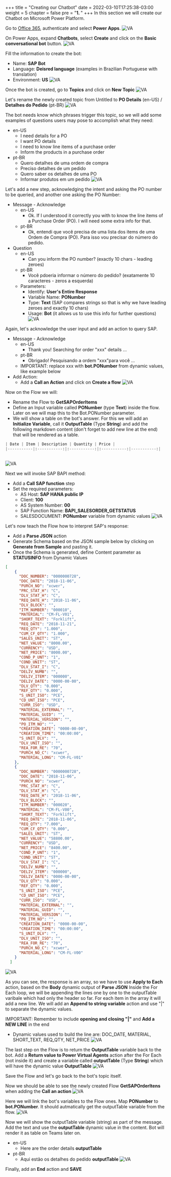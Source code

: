+++
title = "Creating our Chatbot"
date = 2022-03-10T17:25:38-03:00
weight = 5
chapter = false
pre = "<b>1. </b>"
+++
In this section we will create our Chatbot on Microsoft Power Platform. 

Go to [Office 365](https://office.com), authenticate and select **Power Apps**.
![VA](/images/va01.png?height=350px)

On Power Apps, expand **Chatbots**, select **Create** and click on the **Basic conversational bot** button.
![VA](/images/va02.png?height=450px)

Fill the information to create the bot: 
- Name: **SAP Bot**
- Language: **Deisred language** (examples in Brazilian Portuguese with translation)
- Environment: **US**
![VA](/images/va03.png?height=350px)

Once the bot is created, go to **Topics** and click on **New Topic**
![VA](/images/va04.png?height=250px)

Let's rename the newly created topic from Untitled to **PO Details** (en-US) / **Detalhes do Pedido** (pt-BR)
![VA](/images/va05.png?height=150px)

The bot needs know which phrases trigger this topic, so we will add some examples of questions users may pose to accomplish what they need: 
- en-US
    - I need details for a PO
    - I want PO details
    - I need to know line items of a purchase order
    - Inform the products in a purchase order
- pt-BR
    - Quero detalhes de uma ordem de compra
    - Preciso detalhes de um pedido
    - Quero saber os detalhes de uma PO
    - Informar produtos em um pedido
![VA](/images/va06b.png?height=200px) 

Let's add a new step, acknowledging the intent and asking the PO number to be queried, and another one asking the PO Number: 
- Message - Acknowledge
    - en-US
        - Ok. If I understood it correctly you with to know the line items of a Purchase Order (PO). I will need some extra info for that. 
    - pt-BR    
        - Ok, entendi que você precisa de uma lista dos items de uma Ordem de Compra (PO). Para isso vou precisar do número do pedido. 
- Question
    - en-US
        - Can you inform the PO number? (exactly 10 chars - leading zeroes)
    - pt-BR
        - Você pdoeria informar o número do pedido? (exatamente 10 caracteres - zeros a esquerda)
    - Parameters: 
        - Identify: **User's Entire Response** 
        - Variable Name: **PONumber** 
        - Type: **Text** (SAP compares strings so that is why we have leading zeroes and exactly 10 chars)
        - Usage: **Bot** (it allows us to use this info for further questions)
![VA](/images/va07.png?height=350px) 

Again, let's acknowledge the user input and add an action to query SAP. 
- Message - Acknowledge
    - en-US
        - Thank you! Searching for order "xxx" details ... 
    - pt-BR
        - Obrigado! Pesquisando a ordem "xxx"para você ...
    - IMPORTANT: replace xxx with **bot.PONumber** from dynamic values, like example below
- Add Action: 
    -  Add a **Call an Action** and click on **Create a flow**
![VA](/images/va08.png?height=350px) 

Now on the Flow we will: 
- Rename the Flow to **GetSAPOrderItems** 
- Define an Input variable called **PONumber** (type **Text**) inside the flow. Later on we will map this to the Bot.PONumber parameter. 
- We will show a table on the bot's answer. For this we will add an **Initialize Variable**, call it **OutputTable** (Type **String**) and add the following markdown content (don't forget to add new line at the end) that will be rendered as a table. 
```PYTHON
| Date | Item | Description | Quantity | Price | 
|-----------|:-----------:|:-----------:|:-----------:|-----------:| 
  
```
![VA](/images/va09.png?height=350px) 

Next we will invoke SAP BAPI method: 
- Add a **Call SAP function** step
- Set the required parameters: 
    - AS Host: **SAP HANA public IP**
    - Client: **100**
    - AS System Number: **00**
    - SAP Function Name: **BAPI_SALESORDER_GETSTATUS** 
    - SALESDOCUMENT: **PONumber** variable from dynamic values
![VA](/images/va10.png?height=450px) 

Let's now teach the Flow how to interpret SAP's response: 
- Add a **Parse JSON** action
- Generate Schema based on the JSON sample below by clicking on **Generate from Sample** and pasting it.
- Once the Schema is generated, define Content parameter as  **STATUSINFO** from Dynamic Values
```json
[
    {
      "DOC_NUMBER": "0000000728",
      "DOC_DATE": "2018-11-06",
      "PURCH_NO": "xcwer",
      "PRC_STAT_H": "C",
      "DLV_STAT_H": "C",
      "REQ_DATE_H": "2018-11-06",
      "DLV_BLOCK": "",
      "ITM_NUMBER": "000010",
      "MATERIAL": "CM-FL-V01",
      "SHORT_TEXT": "Forklift",
      "REQ_DATE": "2018-11-21",
      "REQ_QTY": "1.000",
      "CUM_CF_QTY": "1.000",
      "SALES_UNIT": "ST",
      "NET_VALUE": "8000.00",
      "CURRENCY": "USD",
      "NET_PRICE": "8000.00",
      "COND_P_UNT": "1",
      "COND_UNIT": "ST",
      "DLV_STAT_I": "C",
      "DELIV_NUMB": "",
      "DELIV_ITEM": "000000",
      "DELIV_DATE": "0000-00-00",
      "DLV_QTY": "0.000",
      "REF_QTY": "0.000",
      "S_UNIT_ISO": "PCE",
      "CD_UNT_ISO": "PCE",
      "CURR_ISO": "USD",
      "MATERIAL_EXTERNAL": "",
      "MATERIAL_GUID": "",
      "MATERIAL_VERSION": "",
      "PO_ITM_NO": "",
      "CREATION_DATE": "0000-00-00",
      "CREATION_TIME": "00:00:00",
      "S_UNIT_DLV": "",
      "DLV_UNIT_ISO": "",
      "REA_FOR_RE": "70",
      "PURCH_NO_C": "xcwer",
      "MATERIAL_LONG": "CM-FL-V01"
    },
    {
      "DOC_NUMBER": "0000000728",
      "DOC_DATE": "2018-11-06",
      "PURCH_NO": "xcwer",
      "PRC_STAT_H": "C",
      "DLV_STAT_H": "C",
      "REQ_DATE_H": "2018-11-06",
      "DLV_BLOCK": "",
      "ITM_NUMBER": "000020",
      "MATERIAL": "CM-FL-V00",
      "SHORT_TEXT": "Forklift",
      "REQ_DATE": "2018-11-06",
      "REQ_QTY": "7.000",
      "CUM_CF_QTY": "0.000",
      "SALES_UNIT": "ST",
      "NET_VALUE": "58800.00",
      "CURRENCY": "USD",
      "NET_PRICE": "8400.00",
      "COND_P_UNT": "1",
      "COND_UNIT": "ST",
      "DLV_STAT_I": "C",
      "DELIV_NUMB": "",
      "DELIV_ITEM": "000000",
      "DELIV_DATE": "0000-00-00",
      "DLV_QTY": "0.000",
      "REF_QTY": "0.000",
      "S_UNIT_ISO": "PCE",
      "CD_UNT_ISO": "PCE",
      "CURR_ISO": "USD",
      "MATERIAL_EXTERNAL": "",
      "MATERIAL_GUID": "",
      "MATERIAL_VERSION": "",
      "PO_ITM_NO": "",
      "CREATION_DATE": "0000-00-00",
      "CREATION_TIME": "00:00:00",
      "S_UNIT_DLV": "",
      "DLV_UNIT_ISO": "",
      "REA_FOR_RE": "70",
      "PURCH_NO_C": "xcwer",
      "MATERIAL_LONG": "CM-FL-V00"
    }
  ]
```
![VA](/images/va11.png?height=450px) 

As you can see, the response is an array, so we have to use **Apply to Each** action, based on the **Body** dynamic output of **Parse JSON** 
Inside the For Each loop, we will be appending the lines one by one to the outputTable varibale which had only the header so far. 
For each item in the array it will add a new line. We will add an **Append to string variable** action and use "|" to separate the dynamic values. 

IMPORTANT: Remember to include **opening and closing "|"** and **Add a NEW LINE** in the end
- Dynamic values used to build the line are: DOC_DATE, MATERIAL, SHORT_TEXT, REQ_QTY, NET_PRICE
![VA](/images/va12.png?height=450px) 

The last step on the Flow is to return the **OutputTable** variable back to the bot.
Add a **Return value to Power Virtual Agents** action after the For Each (not inside it) and create a variable called **outputTable** (Type **String**) which will have the dynamic value **OutputTable**
![VA](/images/va13.png?height=250px) 

Save the Flow and let's go back to the bot's topic itself. 

Now we should be able to see the newly created Flow **GetSAPOrderItens** when adding the **Call an action**
![VA](/images/va14.png?height=250px) 

Here we will link the bot's variables to the Flow ones. 
Map **PONumber** to **bot.PONumber**. It should autmatically get the outputTable variable from the flow. 
![VA](/images/va15.png?height=250px) 

Now we will show the outputTable variable (string) as part of the message. Add the text and use the **outputTable** dynamic value in the content. Bot will render it as table on Teams later on. 
- en-US
    - Here are the order details **outputTable** 
- pt-BR
    - Aqui estão os detalhes do pedido **outputTable** 
![VA](/images/va16.png?height=250px) 

Finally, add an **End** action and **SAVE** 





